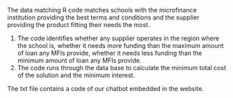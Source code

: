 The data matching R code matches schools with the microfinance institution providing the best terms and conditions and the supplier providing the product fitting their needs the most.
1) The code identifies whether any supplier operates in the region where the school is, whether it needs more funding than the maximum amount of loan any MFIs provide, whether it needs less funding than the minimum amount of loan any MFIs provide.
2) The code runs through the data base to calculate the minimum total cost of the solution and the minimum interest.

The txt file contains a code of our chatbot embedded in the website.
